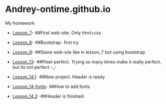 # Andrey-ontime.github.io
My homework

* [Lesson_7](https://andrei-ontime.github.io/lesson_7/)- ##First web-site. Only html+css

* [Lesson_8](https://andrei-ontime.github.io/lesson_8/)- ##Bootstrap- first try

* [Lesson_9](https://andrei-ontime.github.io/lesson_9/)- ##Same web-site like in lesson_7 but using bootstrap

* [Lesson_13](https://andrei-ontime.github.io/lesson%2013/)- ##Pixel-perfect. Trying so many times make it really perfect, but its not perfect -_-
* [Lesson_14.1](https://andrei-ontime.github.io/lesson_14.1/src/)- ##New project. Header is ready
* [Lesson_14-fonts](https://andrei-ontime.github.io/lesson%2014.fonts/index.html)- ##How to add fonts
* [Lesson_14.2](https://andrei-ontime.github.io/project_14.2/index.html)- ##Header is finished.
